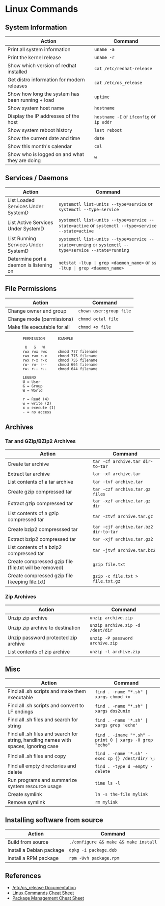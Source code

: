 # Linux Commands

## System Information

| Action | Command |
| ------ | ------- |
| Print all system information | `uname -a` |
| Print the kernel release | `uname -r` |
| Show which version of redhat installed | `cat /etc/redhat-release` |
| Get distro information for modern releases | `cat /etc/os_release` |
| Show how long the system has been running + load | `uptime` |
| Show system host name | `hostname` |
| Display the IP addresses of the host | `hostname -I` or `ifconfig` or `ip addr` |
| Show system reboot history | `last reboot` |
| Show the current date and time | `date` |
| Show this month's calendar | `cal` |
| Show who is logged on and what they are doing | `w` |

## Services / Daemons

| Action | Command |
| ------ | ------- |
| List Loaded Services Under SystemD | `systemctl list-units --type=service` or `systemctl --type=service` |
| List Active Services Under SystemD | `systemctl list-units --type=service --state=active` or `systemctl --type=service --state=active` |
| List Running Services Under SystemD | `systemctl list-units --type=service --state=running` or `systemctl --type=service --state=running` |
| Determine port a daemon is listening on | `netstat -ltup \| grep <daemon_name>` or `ss -ltup \| grep <daemon_name>` |

## File Permissions

| Action | Command |
| ------ | ------- |
| Change owner and group | `chown user:group file` |
| Change mode (permissions) | `chmod octal file` |
| Make file executable for all | `chmod +x file` |

```text
        PERMISSION      EXAMPLE

         U   G   W
        rwx rwx rwx     chmod 777 filename
        rwx rwx r-x     chmod 775 filename
        rwx r-x r-x     chmod 755 filename
        rw- rw- r--     chmod 664 filename
        rw- r-- r--     chmod 644 filename

        LEGEND
        U = User
        G = Group
        W = World

        r = Read (4)
        w = write (2)
        x = execute (1)
        - = no access
```

## Archives

### Tar and GZip/BZip2 Archives

| Action | Command |
| ------ | ------- |
| Create tar archive | `tar -cf archive.tar dir-to-tar` |
| Extract tar archive | `tar -xf archive.tar` |
| List contents of a tar archive | `tar -tvf archive.tar` |
| Create gzip compressed tar | `tar -czf archive.tar.gz files` |
| Extract gzip compressed tar | `tar -xzf archive.tar.gz dir` |
| List contents of a gzip compressed tar | `tar -ztvf archive.tar.gz` |
| Create bzip2 compresssed tar | `tar -cjf archive.tar.bz2 dir-to-tar` |
| Extract bzip2 compressed tar | `tar -xjf archive.tar.gz2` |
| List contents of a bzip2 compressed tar | `tar -jtvf archive.tar.bz2` |
| Create compressed gzip file (file.txt will be removed) | `gzip file.txt` |
| Create compressed gzip file (keeping file.txt) | `gzip -c file.txt > file.txt.gz` |

### Zip Archives

| Action | Command |
| ------ | ------- |
| Unzip zip archive | `unzip archive.zip` |
| Unzip zip archive to destination | `unzip archive.zip -d /dest/dir` |
| Unzip password protected zip archive | `unzip -P password archive.zip` |
| List contents of zip archive | `unzip -l archive.zip` |

## Misc

| Action | Command |
| ------ | ------- |
| Find all .sh scripts and make them executable | `find . -name "*.sh" \| xargs chmod +x` |
| Find all .sh scripts and convert to LF endings | `find . -name "*.sh" \| xargs dos2unix` |
| Find all .sh files and search for string | `find . -name '*.sh' \| xargs grep 'echo'` |
| Find all .sh files and search for string, handling names with spaces, ignoring case | `find . -iname "*.sh" -print 0 \| xargs -0 grep "echo"` |
| Find all .sh files and copy | `find . -name '*.sh' -exec cp {} /dest/dir/ \;` |
| Find all empty directories and delete | `find . -type d -empty -delete` |
| Run programs and summarize system resource usage | `time ls -l` |
| Create symlink | `ln -s the-file mylink` |
| Remove symlink | `rm mylink` |

## Installing software from source

| Action | Command |
| ------ | ------- |
| Build from source | `./configure && make && make install` |
| Install a Debian package | `dpkg -i package.deb` |
| Install a RPM package | `rpm -Uvh package.rpm` |

## References

- [/etc/os_release Documentation](https://www.freedesktop.org/software/systemd/man/os-release.html)
- [Linux Commands Cheat Sheet](https://www.linuxtrainingacademy.com/linux-commands-cheat-sheet/)
- [Package Management Cheat Sheet](https://distrowatch.com/dwres.php?resource=package-management)
